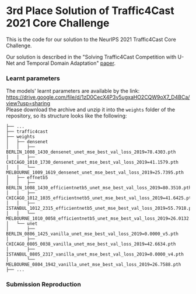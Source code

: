 # 3rd Place Solution of Traffic4Cast 2021 Core Challenge

This is the code for our solution to the NeurIPS 2021 Traffic4Cast Core Challenge.

Our solution is described in the "Solving Traffic4Cast Competition with U-Net and Temporal Domain Adaptation" [paper](https://github.com/jbr-ai-labs/traffic4cast-2021/blob/dev/technical_report.pdf).

### Learnt parameters
The models' learnt parameters are available by the link: https://drive.google.com/file/d/1zD0CecX4P3v5ugxaHO2CQW9oX7_D4BCa/view?usp=sharing    
Please download the archive and unzip it into the ```weights``` folder of the repository, so its structure looks like the following:

    ├── ...
    ├── traffic4cast
    ├── weights
    │   ├── densenet                 
    │   │   ├── BERLIN_1008_1430_densenet_unet_mse_best_val_loss_2019=78.4303.pth                     
    │   │   ├── CHICAGO_1010_1730_densenet_unet_mse_best_val_loss_2019=41.1579.pth
    │   │   └── MELBOURNE_1009_1619_densenet_unet_mse_best_val_loss_2019=25.7395.pth    
    │   ├── effnetb5
    │   │   ├── BERLIN_1008_1430_efficientnetb5_unet_mse_best_val_loss_2019=80.3510.pth    
    │   │   ├── CHICAGO_1012_1035_efficientnetb5_unet_mse_best_val_loss_2019=41.6425.pth
    │   │   ├── ISTANBUL_1012_2315_efficientnetb5_unet_mse_best_val_loss_2019=55.7918.pth    
    │   │   └── MELBOURNE_1010_0058_efficientnetb5_unet_mse_best_val_loss_2019=26.0132.pth    
    │   └── unet
    │       ├── BERLIN_0806_1425_vanilla_unet_mse_best_val_loss_2019=0.0000_v5.pth    
    │       ├── CHICAGO_0805_0038_vanilla_unet_mse_best_val_loss_2019=42.6634.pth
    │       ├── ISTANBUL_0805_2317_vanilla_unet_mse_best_val_loss_2019=0.0000_v4.pth
    │       └── MELBOURNE_0804_1942_vanilla_unet_mse_best_val_loss_2019=26.7588.pth
    ├── ...

### Submission Reproduction
